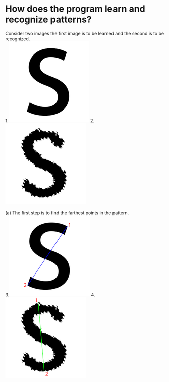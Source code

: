 # How does the program learn and recognize patterns?<br>
Consider two images the first image is to be learned and the second is to be recognized. <br>
1.<img src="sign-images/s.png"></img>&nbsp;2.<img src="sign-images/s-ripple.png"></img>
<br><br>
(a) The first step is to find the farthest points in the pattern.<br>
3.<img src="sign-images/learn/s2.png"></img>&nbsp;4.<img src="sign-images/recognize/s-ripple2.png"></img>
